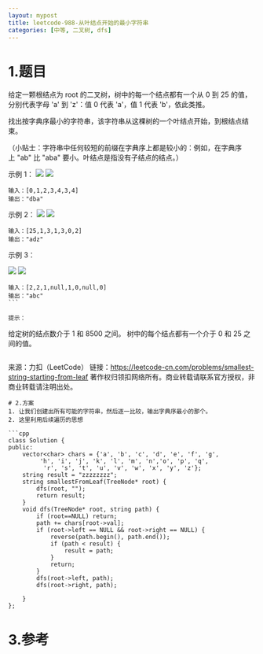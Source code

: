 ```yaml
---
layout: mypost
title: leetcode-988-从叶结点开始的最小字符串
categories: [中等, 二叉树, dfs]
---
```

# 1.题目
给定一颗根结点为 root 的二叉树，树中的每一个结点都有一个从 0 到 25 的值，分别代表字母 'a' 到 'z'：值 0 代表 'a'，值 1 代表 'b'，依此类推。

找出按字典序最小的字符串，该字符串从这棵树的一个叶结点开始，到根结点结束。

（小贴士：字符串中任何较短的前缀在字典序上都是较小的：例如，在字典序上 "ab" 比 "aba" 要小。叶结点是指没有子结点的结点。）

示例 1：
![](https://assets.leetcode-cn.com/aliyun-lc-upload/uploads/2019/02/02/tree1.png)
![](tree1.png)
```
输入：[0,1,2,3,4,3,4]
输出："dba"
```
示例 2：
![](https://assets.leetcode-cn.com/aliyun-lc-upload/uploads/2019/02/02/tree2.png)
![](tree1.png)
```
输入：[25,1,3,1,3,0,2]
输出："adz"
```
示例 3：

![](https://assets.leetcode-cn.com/aliyun-lc-upload/uploads/2019/02/02/tree3.png)
![](tree1.png)

```
输入：[2,2,1,null,1,0,null,0]
输出："abc"
``` 

提示：
```
给定树的结点数介于 1 和 8500 之间。
树中的每个结点都有一个介于 0 和 25 之间的值。
```

```
来源：力扣（LeetCode）
链接：https://leetcode-cn.com/problems/smallest-string-starting-from-leaf
著作权归领扣网络所有。商业转载请联系官方授权，非商业转载请注明出处。
```
# 2.方案
1. 让我们创建出所有可能的字符串，然后逐一比较，输出字典序最小的那个。
2. 这里利用后续遍历的思想

```cpp
class Solution {
public:
    vector<char> chars = {'a', 'b', 'c', 'd', 'e', 'f', 'g',
         'h', 'i', 'j', 'k', 'l', 'm', 'n','o', 'p', 'q',
          'r', 's', 't', 'u', 'v', 'w', 'x', 'y', 'z'};
    string result = "zzzzzzzz";
    string smallestFromLeaf(TreeNode* root) {
        dfs(root, "");
        return result;
    }
    void dfs(TreeNode* root, string path) {
        if (root==NULL) return;
        path += chars[root->val];
        if (root->left == NULL && root->right == NULL) {
            reverse(path.begin(), path.end());
            if (path < result) {
                result = path;
            }
            return;
        }
        dfs(root->left, path);
        dfs(root->right, path);

    }
};
```

# 3.参考
